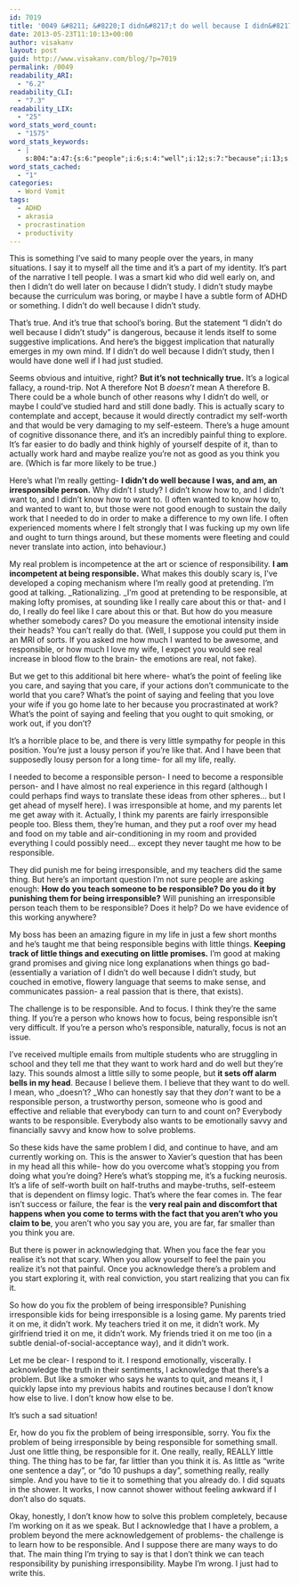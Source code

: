 ```yaml
---
id: 7019
title: '0049 &#8211; &#8220;I didn&#8217;t do well because I didn&#8217;t study&#8221;'
date: 2013-05-23T11:10:13+00:00
author: visakanv
layout: post
guid: http://www.visakanv.com/blog/?p=7019
permalink: /0049
readability_ARI:
  - "6.2"
readability_CLI:
  - "7.3"
readability_LIX:
  - "25"
word_stats_word_count:
  - "1575"
word_stats_keywords:
  - |
    s:804:"a:47:{s:6:"people";i:6;s:4:"well";i:12;s:7:"because";i:13;s:5:"study";i:7;s:5:"maybe";i:6;s:4:"true";i:4;s:6:"here's";i:4;s:4:"just";i:5;s:4:"hard";i:3;s:8:"actually";i:3;s:5:"scary";i:3;s:4:"self";i:4;s:7:"there's";i:3;s:5:"thing";i:7;s:5:"think";i:7;s:4:"work";i:9;s:4:"good";i:7;s:6:"really";i:11;s:13:"irresponsible";i:11;s:6:"person";i:10;s:4:"know";i:7;s:4:"want";i:6;s:6:"wanted";i:3;s:4:"life";i:5;s:6:"things";i:4;s:4:"real";i:7;s:7:"problem";i:10;s:11:"responsible";i:17;s:8:"promises";i:3;s:4:"like";i:5;s:4:"care";i:5;s:6:"what's";i:5;s:5:"point";i:3;s:7:"feeling";i:4;s:6:"saying";i:3;s:6:"little";i:8;s:7:"parents";i:3;s:4:"head";i:3;s:4:"same";i:3;s:5:"teach";i:3;s:9:"punishing";i:4;s:7:"working";i:3;s:5:"focus";i:3;s:5:"wants";i:3;s:4:"fear";i:4;s:11:"acknowledge";i:4;s:5:"tried";i:4;}";
word_stats_cached:
  - "1"
categories:
  - Word Vomit
tags:
  - ADHD
  - akrasia
  - procrastination
  - productivity
---
```

This is something I&#8217;ve said to many people over the years, in many situations. I say it to myself all the time and it&#8217;s a part of my identity. It&#8217;s part of the narrative I tell people. I was a smart kid who did well early on, and then I didn&#8217;t do well later on because I didn&#8217;t study. I didn&#8217;t study maybe because the curriculum was boring, or maybe I have a subtle form of ADHD or something. I didn&#8217;t do well because I didn&#8217;t study.

That&#8217;s true. And it&#8217;s true that school&#8217;s boring. But the statement &#8220;I didn&#8217;t do well because I didn&#8217;t study&#8221; is dangerous, because it lends itself to some suggestive implications. And here&#8217;s the biggest implication that naturally emerges in my own mind. If I didn&#8217;t do well because I didn&#8217;t study, then I would have done well if I had just studied.

Seems obvious and intuitive, right? **But it&#8217;s not technically true.** It&#8217;s a logical fallacy, a round-trip. Not A therefore Not B _doesn&#8217;t_ mean A therefore B. There could be a whole bunch of other reasons why I didn&#8217;t do well, or maybe I could&#8217;ve studied hard and still done badly. This is actually scary to contemplate and accept, because it would directly contradict my self-worth and that would be very damaging to my self-esteem. There&#8217;s a huge amount of cognitive dissonance there, and it&#8217;s an incredibly painful thing to explore. It&#8217;s far easier to do badly and think highly of yourself despite of it, than to actually work hard and maybe realize you&#8217;re not as good as you think you are. (Which is far more likely to be true.)

Here&#8217;s what I&#8217;m really getting- **I didn&#8217;t do well because I was, and am, an irresponsible person.** Why didn&#8217;t I study? I didn&#8217;t know how to, and I didn&#8217;t want to, and I didn&#8217;t know how to want to. (I often wanted to know how to, and wanted to want to, but those were not good enough to sustain the daily work that I needed to do in order to make a difference to my own life. I often experienced moments where I felt strongly that I was fucking up my own life and ought to turn things around, but these moments were fleeting and could never translate into action, into behaviour.)

My real problem is incompetence at the art or science of responsibility. **I am incompetent at being responsible.** What makes this doubly scary is, I&#8217;ve developed a coping mechanism where I&#8217;m really good at pretending. I&#8217;m good at talking. _Rationalizing. _I&#8217;m good at pretending to be responsible, at making lofty promises, at sounding like I really care about this or that- and I do, I really do feel like I care about this or that. But how do you measure whether somebody cares? Do you measure the emotional intensity inside their heads? You can&#8217;t really do that. (Well, I suppose you could put them in an MRI of sorts. If you asked me how much I wanted to be awesome, and responsible, or how much I love my wife, I expect you would see real increase in blood flow to the brain- the emotions are real, not fake).

But we get to this additional bit here where- what&#8217;s the point of feeling like you care, and saying that you care, if your actions don&#8217;t communicate to the world that you care? What&#8217;s the point of saying and feeling that you love your wife if you go home late to her because you procrastinated at work? What&#8217;s the point of saying and feeling that you ought to quit smoking, or work out, if you don&#8217;t?

It&#8217;s a horrible place to be, and there is very little sympathy for people in this position. You&#8217;re just a lousy person if you&#8217;re like that. And I have been that supposedly lousy person for a long time- for all my life, really.

I needed to become a responsible person- I need to become a responsible person- and I have almost no real experience in this regard (although I could perhaps find ways to translate these ideas from other spheres&#8230; but I get ahead of myself here). I was irresponsible at home, and my parents let me get away with it. Actually, I think my parents are fairly irresponsible people too. Bless them, they&#8217;re human, and they put a roof over my head and food on my table and air-conditioning in my room and provided everything I could possibly need&#8230; except they never taught me how to be responsible.

They did punish me for being irresponsible, and my teachers did the same thing. But here&#8217;s an important question I&#8217;m not sure people are asking enough: **How do you teach someone to be responsible? Do you do it by punishing them for being irresponsible?** Will punishing an irresponsible person teach them to be responsible? Does it help? Do we have evidence of this working anywhere?

My boss has been an amazing figure in my life in just a few short months and he&#8217;s taught me that being responsible begins with little things. **Keeping track of little things and executing on little promises.** I&#8217;m good at making grand promises and giving nice long explanations when things go bad- (essentially a variation of I didn&#8217;t do well because I didn&#8217;t study, but couched in emotive, flowery language that seems to make sense, and communicates passion- a real passion that is there, that exists).

The challenge is to be responsible. And to focus. I think they&#8217;re the same thing. If you&#8217;re a person who knows how to focus, being responsible isn&#8217;t very difficult. If you&#8217;re a person who&#8217;s responsible, naturally, focus is not an issue.

I&#8217;ve received multiple emails from multiple students who are struggling in school and they tell me that they want to work hard and do well but they&#8217;re lazy. This sounds almost a little silly to some people, but **it sets off alarm bells in my head**. Because I believe them. I believe that they want to do well. I mean, who _doesn&#8217;t? _Who can honestly say that they _don&#8217;t_ want to be a responsible person, a trustworthy person, someone who is good and effective and reliable that everybody can turn to and count on? Everybody wants to be responsible. Everybody also wants to be emotionally savvy and financially savvy and know how to solve problems.

So these kids have the same problem I did, and continue to have, and am currently working on. This is the answer to Xavier&#8217;s question that has been in my head all this while- how do you overcome what&#8217;s stopping you from doing what you&#8217;re doing? Here&#8217;s what&#8217;s stopping me, it&#8217;s a fucking neurosis. It&#8217;s a life of self-worth built on half-truths and maybe-truths, self-esteem that is dependent on flimsy logic. That&#8217;s where the fear comes in. The fear isn&#8217;t success or failure, the fear is the **very real pain and discomfort that happens when you come to terms with the fact that you aren&#8217;t who you claim to be**, you aren&#8217;t who you say you are, you are far, far smaller than you think you are.

But there is power in acknowledging that. When you face the fear you realise it&#8217;s not that scary. When you allow yourself to feel the pain you realize it&#8217;s not that painful. Once you acknowledge there&#8217;s a problem and you start exploring it, with real conviction, you start realizing that you can fix it.

So how do you fix the problem of being irresponsible? Punishing irresponsible kids for being irresponsible is a losing game. My parents tried it on me, it didn&#8217;t work. My teachers tried it on me, it didn&#8217;t work. My girlfriend tried it on me, it didn&#8217;t work. My friends tried it on me too (in a subtle denial-of-social-acceptance way), and it didn&#8217;t work.

Let me be clear- I respond to it. I respond emotionally, viscerally. I acknowledge the truth in their sentiments, I acknowledge that there&#8217;s a problem. But like a smoker who says he wants to quit, and means it, I quickly lapse into my previous habits and routines because I don&#8217;t know how else to live. I don&#8217;t know how else to be.

It&#8217;s such a sad situation!

Er, how do you fix the problem of being irresponsible, sorry. You fix the problem of being irresponsible by being responsible for something small. Just one little thing, be responsible for it. One really, really, REALLY little thing. The thing has to be far, far littler than you think it is. As little as &#8220;write one sentence a day&#8221;, or &#8220;do 10 pushups a day&#8221;, something really, really simple. And you have to tie it to something that you already do. I did squats in the shower. It works, I now cannot shower without feeling awkward if I don&#8217;t also do squats.

Okay, honestly, I don&#8217;t know how to solve this problem completely, because I&#8217;m working on it as we speak. But I acknowledge that I have a problem, a problem beyond the mere acknowledgement of problems- the challenge is to learn how to be responsible. And I suppose there are many ways to do that. The main thing I&#8217;m trying to say is that I don&#8217;t think we can teach responsibility by punishing irresponsibility. Maybe I&#8217;m wrong. I just had to write this.
